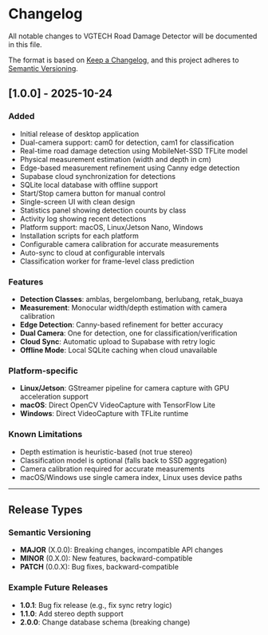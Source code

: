 # Changelog

All notable changes to VGTECH Road Damage Detector will be documented in this file.

The format is based on [Keep a Changelog](https://keepachangelog.com/en/1.0.0/),
and this project adheres to [Semantic Versioning](https://semver.org/spec/v2.0.0.html).

## [1.0.0] - 2025-10-24

### Added
- Initial release of desktop application
- Dual-camera support: cam0 for detection, cam1 for classification
- Real-time road damage detection using MobileNet-SSD TFLite model
- Physical measurement estimation (width and depth in cm)
- Edge-based measurement refinement using Canny edge detection
- Supabase cloud synchronization for detections
- SQLite local database with offline support
- Start/Stop camera button for manual control
- Single-screen UI with clean design
- Statistics panel showing detection counts by class
- Activity log showing recent detections
- Platform support: macOS, Linux/Jetson Nano, Windows
- Installation scripts for each platform
- Configurable camera calibration for accurate measurements
- Auto-sync to cloud at configurable intervals
- Classification worker for frame-level class prediction

### Features
- **Detection Classes**: amblas, bergelombang, berlubang, retak_buaya
- **Measurement**: Monocular width/depth estimation with camera calibration
- **Edge Detection**: Canny-based refinement for better accuracy
- **Dual Camera**: One for detection, one for classification/verification
- **Cloud Sync**: Automatic upload to Supabase with retry logic
- **Offline Mode**: Local SQLite caching when cloud unavailable

### Platform-specific
- **Linux/Jetson**: GStreamer pipeline for camera capture with GPU acceleration support
- **macOS**: Direct OpenCV VideoCapture with TensorFlow Lite
- **Windows**: Direct VideoCapture with TFLite runtime

### Known Limitations
- Depth estimation is heuristic-based (not true stereo)
- Classification model is optional (falls back to SSD aggregation)
- Camera calibration required for accurate measurements
- macOS/Windows use single camera index, Linux uses device paths

---

## Release Types

### Semantic Versioning
- **MAJOR** (X.0.0): Breaking changes, incompatible API changes
- **MINOR** (0.X.0): New features, backward-compatible
- **PATCH** (0.0.X): Bug fixes, backward-compatible

### Example Future Releases
- **1.0.1**: Bug fix release (e.g., fix sync retry logic)
- **1.1.0**: Add stereo depth support
- **2.0.0**: Change database schema (breaking change)
